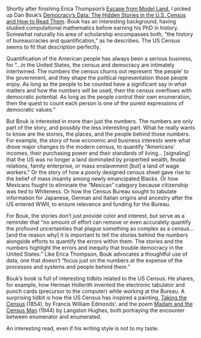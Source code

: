 Shortly after finishing Erica Thompson’s <a href="https://mf3321.github.io/2023/04/07/Escape-from-Model-Land.html">Escape from Model Land</a>, I picked up Dan Bouk’s <a href="https://www.shroudedincloaksofboringness.com/democracysdata/">Democracy’s Data: The Hidden Stories in the U.S. Census and How to Read Them</a>. Bouk has an interesting background, having studied computational mathematics before earning his PhD in history. Somewhat naturally his area of scholarship encompasses both, “the history of bureaucracies and quantification,” as he describes. The US Census seems to fit that description perfectly. 

Quantification of the American people has always been a serious business, for “...in the United States, the census and democracy are intimately intertwined. The numbers the census churns out represent ‘the people’ to the government, and they shape the political representation those people enjoy. As long as the people to be counted have a significant say in what matters and how the numbers will be used, then the census overflows with democratic potential. As long as the people control their own enumeration, then the quest to count each person is one of the purest expressions of democratic values.”

But Bouk is interested in more than just the numbers. The numbers are only part of the story, and possibly the less interesting part. What he really wants to know are the stories, the places, and the people behind those numbers. For example, the story of how economic and business interests were what drove major changes to the modern census, to quantify “Americans’ incomes, their purchasing power and their standards of living… [signaling] that the US was no longer a land dominated by propertied wealth, feudal relations, family enterprise, or mass enslavement [but] a land of wage workers.” Or the story of how a poorly designed census sheet gave rise to the belief of mass insanity among newly emancipated Blacks. Or how Mexicans fought to eliminate the “Mexican” category because citizenship was tied to Whiteness. Or how the Census Bureau sought to tabulate information for Japanese, German and Italian origins and ancestry after the US entered WWII, to ensure relevance and funding for the Bureau.

For Bouk, the stories don’t just provide color and interest, but serve as a reminder that “no amount of effort can remove or even accurately quantify the profound uncertainties that plague something as complex as a census…[and the reason why] it is important to tell the stories behind the numbers alongside efforts to quantify the errors within them. The stories and the numbers highlight the errors and inequity that trouble democracy in the United States.” Like Erica Thompson, Bouk advocates a thoughtful use of data, one that doesn’t “focus just on the numbers at the expense of the processes and systems and people behind them.”

Bouk’s book is full of interesting tidbits related to the US Census. He shares, for example, how  Herman Hollerith invented the electronic tabulator and punch cards (precursor to the computer) while working at the Bureau. A surprising tidbit is how the US Census has inspired a painting, <a href="https://www.metmuseum.org/art/collection/search/10423">Taking the Census</a> (1854), by Francis William Edmonds’, and the poem <a href="https://allpoetry.com/Madam-and-the-Census-Man">Madam and the Census Man</a> (1944) by Langston Hughes, both portraying the encounter between enumerator and enumerated. 

An interesting read, even if his writing style is not to my taste.
